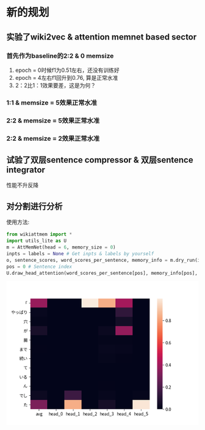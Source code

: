 # 新的规划

## 实验了wiki2vec & attention memnet based sector

### 首先作为baseline的2:2 & 0 memsize
1. epoch = 0时候f1为0.51左右，还没有训练好
2. epoch = 4左右f1回升到0.76, 算是正常水准
3. 2：2比1：1效果要差，这是为何？

### 1:1 & memsize = 5效果正常水准
### 2:2 & memsize = 5效果正常水准
### 2:2 & memsize = 2效果正常水准

## 试验了双层sentence compressor & 双层sentence integrator

性能不升反降


## 对分割进行分析

使用方法:

```py
from wikiattmem import *
import utils_lite as U
m = AttMemNet(head = 6, memory_size = 0)
inpts = labels = None # Get inpts & labels by yourself
o, sentence_scores, word_scores_per_sentence, memory_info = m.dry_run(inpts, labels, checking = True)
pos = 0 # Sentence index
U.draw_head_attention(word_scores_per_sentence[pos], memory_info[pos], path='out.png')
```

![heatmap](out.png)
